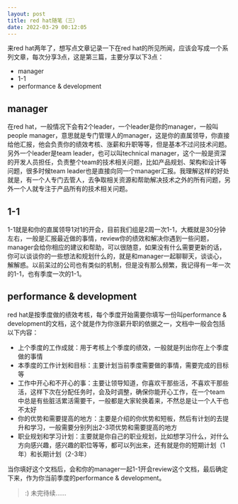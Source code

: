 ```yaml
---
layout: post
title: red hat随笔（三）
date: 2022-03-29 00:12:05
---
```


来red hat两年了，想写点文章记录一下在red hat的所见所闻，应该会写成一个系列文章，每次分享3点，这是第三篇，主要分享以下3点：

- manager
- 1-1
- performance & development

## manager

在red hat，一般情况下会有2个leader，一个leader是你的manager，一般叫people manager，意思就是专门管理人的manager，这是你的直属领导，你直接给他汇报，他会负责你的绩效考核、涨薪和升职等等，但是基本不过问技术问题。另外一个leader是team leader，也可以叫technical manager，这个一般是资深的开发人员担任，负责整个team的技术相关问题，比如产品规划、架构和设计等问题，很多时候team leader也是直接向同一个manager汇报。我理解这样的好处就是，有一个人专门去管人，去争取相关资源和帮助解决技术之外的所有问题，另外一个人就专注于产品所有的技术相关问题。

## 1-1

1-1就是和你的直属领导1对1的开会，目前我们组是2周一次1-1，大概就是30分钟左右，一般是汇报最近做的事情，review你的绩效和解决你遇到一些问题，manager会给你相应的建议和帮助，可以很随意，如果没有什么需要更新的话，你可以谈谈你的一些想法和规划什么的，就是和manager一起聊聊天，谈谈心，解解惑。以前呆过的公司也有类似的机制，但是没有那么频繁，我记得有一年一次的1-1，也有季度一次的1-1。

## performance & development

red hat是按季度做的绩效考核，每个季度开始需要你填写一份叫performance & development的文档，这个就是作为你涨薪升职的依据之一，文档中一般会包括以下内容：

- 上个季度的工作成就：用于考核上个季度的绩效，一般就是列出你在上个季度做的事情
- 本季度的工作计划和目标：主要计划当前季度需要做的事情，需要完成的目标等
- 工作中开心和不开心的事：主要让领导知道，你喜欢干那些活，不喜欢干那些活，这样下次在分配任务时，会及时调整，确保你能开心工作，在一个team中总是有些脏活累活需要干，一般都是大家轮换着来，不然总是让一个人干也不太好
- 你的优势和需要提高的地方：主要是介绍的你优势和短板，然后有计划的去提升和学习，一般需要分别列出2-3项优势和需要提高的地方
- 职业规划和学习计划：主要就是你自己的职业规划，比如想学习什么，对什么方向感兴趣，感兴趣的职位等等，都可以列出来，还有就是你的短期计划（1年）和长期计划（2-3年）

当你填好这个文档后，会和你的manager一起1-1开会review这个文档，最后确定下来，作为你当前季度的performance & development。

> :) 未完待续......
